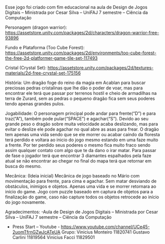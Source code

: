 Esse jogo foi criado com fim educacional na aula de Design de Jogos Digitais – Ministrada por Cesar Silva – UniFAJ 7 semestre – Ciência da Computação

Personagem (dragon warrior): https://assetstore.unity.com/packages/2d/characters/dragon-warrior-free-93896

Fundo e Plataforma (Too Cube Forest): 
https://assetstore.unity.com/packages/2d/environments/too-cube-forest-the-free-2d-platformer-game-tile-set-117493

Cristal (Crystal Set):
https://assetstore.unity.com/packages/2d/textures-materials/2d-free-crystal-set-175156

História: 
Um dragão foge do reino da magia em Acablan para buscar preciosas pedras cristalinas que lhe dão o poder de voar, mas para encontrar ele terá que passar por terrenos hostil e cheio de armadilhas na terra de Zurard, sem as pedras o pequeno dragão fica sem seus poderes tendo apenas grandes pulos.

Jogabilidade:
O personagem principal pode andar para frente(“D”) e para traz(“A”), também pode pular(“SPACE”) e agachar(“S”). 
Devido ao seu grande peso o dragão sobre muita velocidade acaba deslizando, mas para evitar o deslize ele pode agachar no qual abre as asas para frear. 
O dragão tem apenas uma vida sendo que se ele morrer ou acabar caindo da floresta terá perdido e voltara ao inicio do jogo mesmo estando em uma faze muito a frente. Por ter perdido seus poderes o mesmo fica muito fraco sendo assim qualquer contato com algo que te da dano o irar matar.
Para passar de fase o jogador terá que encontrar 3 diamantes espalhados pela faze atual se não encontrar ao chegar no final do mapa terá que retornar em busca do mesmo.


Mecânica: (Ideia inicial)
Mecânica de jogo baseado no Mário com movimentação para frente, para cima e agachar. Sem matar desviando de obstáculos, inimigos e objetos. Apenas uma vida e se morrer retornara ao início do game. Jogo com puzzle baseado em captura de objetos para a finalização do game, caso não capture todos os objetos retrocede ao início do jogo novamente.





Agradecimentos:
-Aula de Design de Jogos Digitais – Ministrada por Cesar Silva – UniFAJ 7 semestre – Ciência da Computação
- Press Start – Youtube - https://www.youtube.com/channel/UCe45-2uomTfrnGZwJcATeUA 
Grupo:
Vinicius Monteiro 11820741
Gustavo Carlini 11819564
Vinicius Facci 11829501
